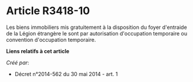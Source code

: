 # Article R3418-10

Les biens immobiliers mis gratuitement à la disposition du foyer d'entraide de la Légion étrangère le sont par autorisation
d'occupation temporaire ou convention d'occupation temporaire.

**Liens relatifs à cet article**

_Créé par_:

  - Décret n°2014-562 du 30 mai 2014 - art. 1
